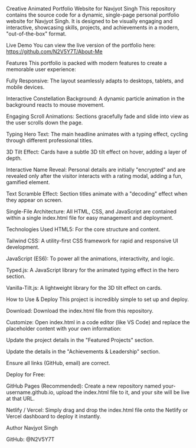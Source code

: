 Creative Animated Portfolio Website for Navjyot Singh
This repository contains the source code for a dynamic, single-page personal portfolio website for Navjyot Singh. It is designed to be visually engaging and interactive, showcasing skills, projects, and achievements in a modern, "out-of-the-box" format.

Live Demo
You can view the live version of the portfolio here: https://github.com/N2V5Y7T/About-Me


Features
This portfolio is packed with modern features to create a memorable user experience:

Fully Responsive: The layout seamlessly adapts to desktops, tablets, and mobile devices.

Interactive Constellation Background: A dynamic particle animation in the background reacts to mouse movement.

Engaging Scroll Animations: Sections gracefully fade and slide into view as the user scrolls down the page.

Typing Hero Text: The main headline animates with a typing effect, cycling through different professional titles.

3D Tilt Effect: Cards have a subtle 3D tilt effect on hover, adding a layer of depth.

Interactive Name Reveal: Personal details are initially "encrypted" and are revealed only after the visitor interacts with a rating modal, adding a fun, gamified element.

Text Scramble Effect: Section titles animate with a "decoding" effect when they appear on screen.

Single-File Architecture: All HTML, CSS, and JavaScript are contained within a single index.html file for easy management and deployment.

Technologies Used
HTML5: For the core structure and content.

Tailwind CSS: A utility-first CSS framework for rapid and responsive UI development.

JavaScript (ES6): To power all the animations, interactivity, and logic.

Typed.js: A JavaScript library for the animated typing effect in the hero section.

Vanilla-Tilt.js: A lightweight library for the 3D tilt effect on cards.

How to Use & Deploy
This project is incredibly simple to set up and deploy.

Download: Download the index.html file from this repository.

Customize: Open index.html in a code editor (like VS Code) and replace the placeholder content with your own information:

Update the project details in the "Featured Projects" section.

Update the details in the "Achievements & Leadership" section.

Ensure all links (GitHub, email) are correct.

Deploy for Free:

GitHub Pages (Recommended): Create a new repository named your-username.github.io, upload the index.html file to it, and your site will be live at that URL.

Netlify / Vercel: Simply drag and drop the index.html file onto the Netlify or Vercel dashboard to deploy it instantly.

Author
Navjyot Singh

GitHub: @N2V5Y7T
